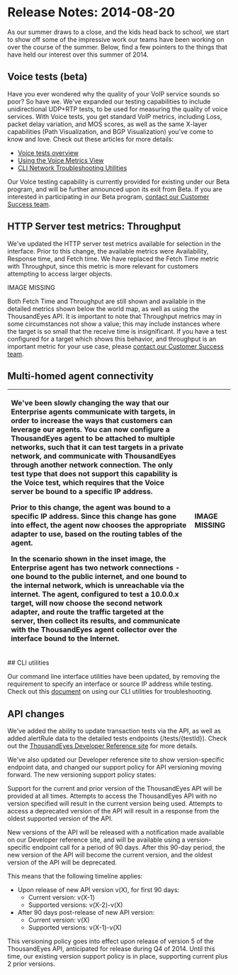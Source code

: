 # Release Notes: 2014-08-20

As our summer draws to a close, and the kids head back to school, we start to show off some of the impressive work our teams have been working on over the course of the summer. Below, find a few pointers to the things that have held our interest over this summer of 2014.

## Voice tests \(beta\)

Have you ever wondered why the quality of your VoIP service sounds so poor?  So have we.  We've expanded our testing capabilities to include unidirectional UDP+RTP tests, to be used for measuring the quality of voice services.  With Voice tests, you get standard VoIP metrics, including Loss, packet delay variation, and MOS scores, as well as the same X-layer capabilities \(Path Visualization, and BGP Visualization\) you've come to know and love.  Check out these articles for more details:

* [Voice tests overview](https://success.thousandeyes.com/ViewArticle?articleIdParam=kA0E0000000CmmlKAC)
* [Using the Voice Metrics View](https://success.thousandeyes.com/ViewArticle?articleIdParam=kA0E0000000CmmkKAC)
* [CLI Network Troubleshooting Utilities](https://success.thousandeyes.com/ViewArticle?articleIdParam=kA0E0000000CmoAKAS)

Our Voice testing capability is currently provided for existing under our Beta program, and will be further announced upon its exit from Beta. If you are interested in participating in our Beta program, [contact our Customer Success team](mailto:support@thousandeyes.com?subject=Voice%20Beta%20Request).

## HTTP Server test metrics: Throughput

We've updated the HTTP server test metrics available for selection in the interface. Prior to this change, the available metrics were Availability, Response time, and Fetch time. We have replaced the Fetch Time metric with Throughput, since this metric is more relevant for customers attempting to access larger objects.

IMAGE MISSING

Both Fetch Time and Throughput are still shown and available in the detailed metrics shown below the world map, as well as using the ThousandEyes API. It is important to note that Throughput metrics may in some circumstances not show a value; this may include instances where the target is so small that the receive time is insignificant. If you have a test configured for a target which shows this behavior, and throughput is an important metric for your use case, please [contact our Customer Success team](mailto:support@thousandeyes.com?subject=missing%20Throughput%20metric).

## Multi-homed agent connectivity

<table>
  <thead>
    <tr>
      <th style="text-align:left">
        <p>We&apos;ve been slowly changing the way that our Enterprise agents communicate
          with targets, in order to increase the ways that customers can leverage
          our agents. You can now configure a ThousandEyes agent to be attached to
          multiple networks, such that it can test targets in a private network,
          and communicate with ThousandEyes through another network connection. The
          only test type that does not support this capability is the Voice test,
          which requires that the Voice server be bound to a specific IP address.</p>
        <p>Prior to this change, the agent was bound to a specific IP address. Since
          this change has gone into effect, the agent now chooses the appropriate
          adapter to use, based on the routing tables of the agent.</p>
        <p>In the scenario shown in the inset image, the Enterprise agent has two
          network connections - one bound to the public internet, and one bound to
          the internal network, which is unreachable via the internet. The agent,
          configured to test a 10.0.0.x target, will now choose the second network
          adapter, and route the traffic targeted at the server, then collect its
          results, and communicate with the ThousandEyes agent collector over the
          interface bound to the Internet.</p>
      </th>
      <th style="text-align:left">IMAGE MISSING</th>
    </tr>
  </thead>
  <tbody></tbody>
</table>## CLI utilities

Our command line interface utilities have been updated, by removing the requirement to specify an interface or source IP address while testing. Check out this [document](https://success.thousandeyes.com/ViewArticle?articleIdParam=kA0E0000000CmoAKAS) on using our CLI utilities for troubleshooting.

## API changes

We've added the ability to update transaction tests via the API, as well as added alertRule data to the detailed tests endpoints \(/tests/{testId}\).  Check out the [ThousandEyes Developer Reference site](http://developer.thousandeyes.com/) for more details.

We've also updated our Developer reference site to show version-specific endpoint data, and changed our support policy for API versioning moving forward. The new versioning support policy states:

Support for the current and prior version of the ThousandEyes API will be provided at all times. Attempts to access the ThousandEyes API with no version specified will result in the current version being used. Attempts to access a deprecated version of the API will result in a response from the oldest supported version of the API.

New versions of the API will be released with a notification made available on our Developer reference site, and will be available using a version-specific endpoint call for a period of 90 days. After this 90-day period, the new version of the API will become the current version, and the oldest version of the API will be deprecated.

This means that the following timeline applies:

* Upon release of new API version v\(X\), for first 90 days:
  * Current version: v\(X-1\)
  * Supported versions: v\(X-2\)-v\(X\)
* After 90 days post-release of new API version:
  * Current version: v\(X\)
  * Supported versions: v\(X-1\)-v\(X\)

This versioning policy goes into effect upon release of version 5 of the ThousandEyes API, anticipated for release during Q4 of 2014.  Until this time, our existing version support policy is in place, supporting current plus 2 prior versions.

